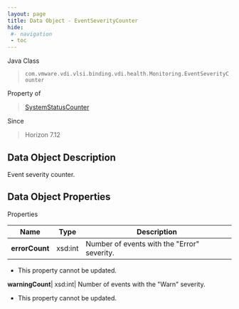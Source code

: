 ```yaml
---
layout: page
title: Data Object - EventSeverityCounter
hide:
 #- navigation
 - toc
---
```






Java Class  
> `com.vmware.vdi.vlsi.binding.vdi.health.Monitoring.EventSeverityCounter`

Property of  
> [SystemStatusCounter](vdi.health.Monitoring.SystemStatusCounter.md#field_detail)

Since  
> Horizon 7.12


## Data Object Description 

Event severity counter. 

## Data Object Properties

Properties

Name |  Type |  Description   
---|---|---  
**errorCount**|  xsd:int|  Number of events with the "Error" severity.   


* This property cannot be updated.

  
**warningCount**|  xsd:int|  Number of events with the "Warn" severity.   


* This property cannot be updated.

  
  
  
   
  
  
